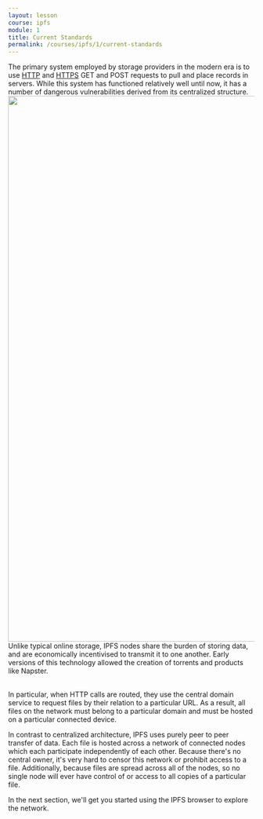 ```yaml
---
layout: lesson
course: ipfs
module: 1
title: Current Standards
permalink: /courses/ipfs/1/current-standards
---
```



<span>
<span class="openingParagraph">
The primary system employed by storage providers in the modern era is to use <a href="https://en.wikipedia.org/wiki/Hypertext_Transfer_Protocol">HTTP</a> and <a href="https://en.wikipedia.org/wiki/HTTPS">HTTPS</a> GET and POST requests to pull and place records in servers. While this system has functioned relatively well until now, it has a number of dangerous vulnerabilities derived from its centralized structure.</span>

<img class="aligncenter size-full wp-image-11685" src="https://theblockchaininstitute.org/wp-content/uploads/2019/02/P2P_HTTP_IPFS-01-1.png" alt="" width="2816" height="1113" />
<div class="learnpressImageCaption">Unlike typical online storage, IPFS nodes share the burden of storing data, and are economically incentivised to transmit it to one another. Early versions of this technology allowed the creation of torrents and products like Napster.</div>
<br>

In particular, when HTTP calls are routed, they use the central domain service to request files by their relation to a particular URL. As a result, all files on the network must belong to a particular domain and must be hosted on a particular connected device.

In contrast to centralized architecture, IPFS uses purely peer to peer transfer of data. Each file is hosted across a network of connected nodes which each participate independently of each other. Because there's no central owner, it's very hard to censor this network or prohibit access to a file. Additionally, because files are spread across all of the nodes, so no single node will ever have control of or access to all copies of a particular file.

In the next section, we'll get you started using the IPFS browser to explore the network.</span>
